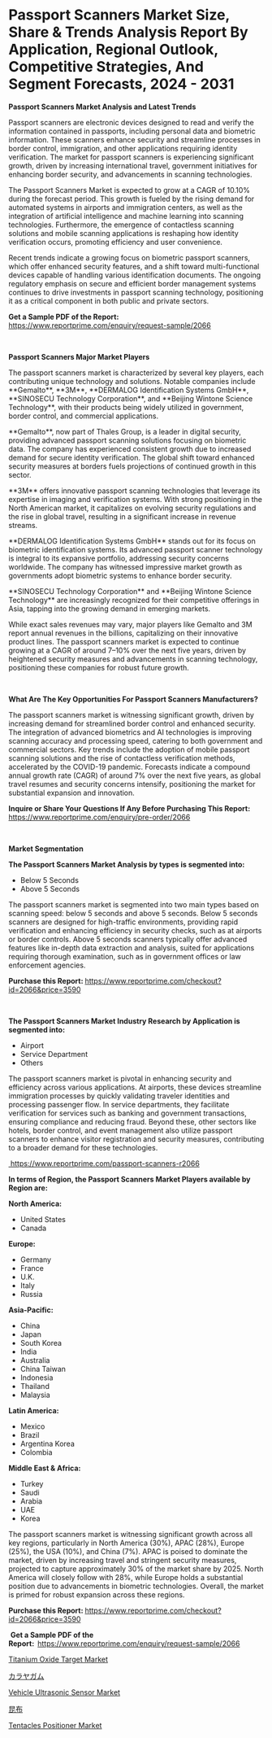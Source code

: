 <p><h1>Passport Scanners Market Size, Share & Trends Analysis Report By Application, Regional Outlook, Competitive Strategies, And Segment Forecasts, 2024 - 2031</h1></p><p><strong>Passport Scanners Market Analysis and Latest Trends</strong></p>
<p><p>Passport scanners are electronic devices designed to read and verify the information contained in passports, including personal data and biometric information. These scanners enhance security and streamline processes in border control, immigration, and other applications requiring identity verification. The market for passport scanners is experiencing significant growth, driven by increasing international travel, government initiatives for enhancing border security, and advancements in scanning technologies.</p><p>The Passport Scanners Market is expected to grow at a CAGR of 10.10% during the forecast period. This growth is fueled by the rising demand for automated systems in airports and immigration centers, as well as the integration of artificial intelligence and machine learning into scanning technologies. Furthermore, the emergence of contactless scanning solutions and mobile scanning applications is reshaping how identity verification occurs, promoting efficiency and user convenience.</p><p>Recent trends indicate a growing focus on biometric passport scanners, which offer enhanced security features, and a shift toward multi-functional devices capable of handling various identification documents. The ongoing regulatory emphasis on secure and efficient border management systems continues to drive investments in passport scanning technology, positioning it as a critical component in both public and private sectors.</p></p>
<p><strong>Get a Sample PDF of the Report:&nbsp;</strong> <a href="https://www.reportprime.com/enquiry/request-sample/2066">https://www.reportprime.com/enquiry/request-sample/2066</a></p>
<p>&nbsp;</p>
<p><strong>Passport Scanners Major Market Players</strong></p>
<p><p>The passport scanners market is characterized by several key players, each contributing unique technology and solutions. Notable companies include **Gemalto**, **3M**, **DERMALOG Identification Systems GmbH**, **SINOSECU Technology Corporation**, and **Beijing Wintone Science Technology**, with their products being widely utilized in government, border control, and commercial applications.</p><p>**Gemalto**, now part of Thales Group, is a leader in digital security, providing advanced passport scanning solutions focusing on biometric data. The company has experienced consistent growth due to increased demand for secure identity verification. The global shift toward enhanced security measures at borders fuels projections of continued growth in this sector.</p><p>**3M** offers innovative passport scanning technologies that leverage its expertise in imaging and verification systems. With strong positioning in the North American market, it capitalizes on evolving security regulations and the rise in global travel, resulting in a significant increase in revenue streams.</p><p>**DERMALOG Identification Systems GmbH** stands out for its focus on biometric identification systems. Its advanced passport scanner technology is integral to its expansive portfolio, addressing security concerns worldwide. The company has witnessed impressive market growth as governments adopt biometric systems to enhance border security.</p><p>**SINOSECU Technology Corporation** and **Beijing Wintone Science Technology** are increasingly recognized for their competitive offerings in Asia, tapping into the growing demand in emerging markets.</p><p>While exact sales revenues may vary, major players like Gemalto and 3M report annual revenues in the billions, capitalizing on their innovative product lines. The passport scanners market is expected to continue growing at a CAGR of around 7–10% over the next five years, driven by heightened security measures and advancements in scanning technology, positioning these companies for robust future growth.</p></p>
<p>&nbsp;</p>
<p><strong>What Are The Key Opportunities For Passport Scanners Manufacturers?</strong></p>
<p><p>The passport scanners market is witnessing significant growth, driven by increasing demand for streamlined border control and enhanced security. The integration of advanced biometrics and AI technologies is improving scanning accuracy and processing speed, catering to both government and commercial sectors. Key trends include the adoption of mobile passport scanning solutions and the rise of contactless verification methods, accelerated by the COVID-19 pandemic. Forecasts indicate a compound annual growth rate (CAGR) of around 7% over the next five years, as global travel resumes and security concerns intensify, positioning the market for substantial expansion and innovation.</p></p>
<p><strong>Inquire or Share Your Questions If Any Before Purchasing This Report:</strong> <a href="https://www.reportprime.com/enquiry/pre-order/2066">https://www.reportprime.com/enquiry/pre-order/2066</a></p>
<p>&nbsp;</p>
<p><strong>Market Segmentation</strong></p>
<p><strong>The Passport Scanners Market Analysis by types is segmented into:</strong></p>
<p><ul><li>Below 5 Seconds</li><li>Above 5 Seconds</li></ul></p>
<p><p>The passport scanners market is segmented into two main types based on scanning speed: below 5 seconds and above 5 seconds. Below 5 seconds scanners are designed for high-traffic environments, providing rapid verification and enhancing efficiency in security checks, such as at airports or border controls. Above 5 seconds scanners typically offer advanced features like in-depth data extraction and analysis, suited for applications requiring thorough examination, such as in government offices or law enforcement agencies.</p></p>
<p><strong>Purchase this Report:&nbsp;</strong><a href="https://www.reportprime.com/checkout?id=2066&price=3590">https://www.reportprime.com/checkout?id=2066&price=3590</a></p>
<p>&nbsp;</p>
<p><strong>The Passport Scanners Market Industry Research by Application is segmented into:</strong></p>
<p><ul><li>Airport</li><li>Service Department</li><li>Others</li></ul></p>
<p><p>The passport scanners market is pivotal in enhancing security and efficiency across various applications. At airports, these devices streamline immigration processes by quickly validating traveler identities and processing passenger flow. In service departments, they facilitate verification for services such as banking and government transactions, ensuring compliance and reducing fraud. Beyond these, other sectors like hotels, border control, and event management also utilize passport scanners to enhance visitor registration and security measures, contributing to a broader demand for these technologies.</p></p>
<p><a href="https://www.reportprime.com/passport-scanners-r2066">&nbsp;https://www.reportprime.com/passport-scanners-r2066</a></p>
<p><strong>In terms of Region, the Passport Scanners Market Players available by Region are:</strong></p>
<p>
    <p> <strong> North America: </strong>
        <ul>
            <li>United States</li>
            <li>Canada</li>
        </ul>
        </p> 
    <p> <strong> Europe: </strong>
        <ul>
            <li>Germany</li>
            <li>France</li>
            <li>U.K.</li>
            <li>Italy</li>
            <li>Russia</li>
        </ul>
        </p> 
    <p> <strong> Asia-Pacific: </strong>
        <ul>
            <li>China</li>
            <li>Japan</li>
            <li>South Korea</li>
            <li>India</li>
            <li>Australia</li>
            <li>China Taiwan</li>
            <li>Indonesia</li>
            <li>Thailand</li>
            <li>Malaysia</li>
        </ul>
        </p> 
    <p> <strong> Latin America: </strong>
        <ul>
            <li>Mexico</li>
            <li>Brazil</li>
            <li>Argentina Korea</li>
            <li>Colombia</li>
        </ul>
        </p> 
    <p> <strong> Middle East & Africa: </strong>
        <ul>
            <li>Turkey</li>
            <li>Saudi</li>
            <li>Arabia</li>
            <li>UAE</li>
            <li>Korea</li>
        </ul>
    </p>
    </p>
<p><p>The passport scanners market is witnessing significant growth across all key regions, particularly in North America (30%), APAC (28%), Europe (25%), the USA (10%), and China (7%). APAC is poised to dominate the market, driven by increasing travel and stringent security measures, projected to capture approximately 30% of the market share by 2025. North America will closely follow with 28%, while Europe holds a substantial position due to advancements in biometric technologies. Overall, the market is primed for robust expansion across these regions.</p></p>
<p><strong>Purchase this Report: </strong><a href="https://www.reportprime.com/checkout?id=2066&price=3590">https://www.reportprime.com/checkout?id=2066&price=3590</a></p>
<p>&nbsp;<strong>Get a Sample PDF of the Report:&nbsp;&nbsp;</strong><a href="https://www.reportprime.com/enquiry/request-sample/2066">https://www.reportprime.com/enquiry/request-sample/2066</a></p>
<p><strong></strong></p>
<p><p><a href="https://issuu.com/reportprime-2/docs/titanium-oxide-target-market-size-2_ca0772e8f4f1f9">Titanium Oxide Target Market</a></p><p><a href="https://medium.com/@randallrunte2023/2024%E5%B9%B4%E3%81%8B%E3%82%892031%E5%B9%B4%E3%81%BE%E3%81%A7%E3%81%AE%E6%9C%9F%E9%96%93%E3%81%AB%E3%81%8A%E3%81%91%E3%82%8B%E3%82%AB%E3%83%A9%E3%83%A4%E3%82%AC%E3%83%A0%E5%B8%82%E5%A0%B4%E3%81%AE%E6%96%B0%E3%81%97%E3%81%84%E3%83%88%E3%83%AC%E3%83%B3%E3%83%89%E3%81%A8%E5%B0%86%E6%9D%A5%E3%81%AE%E5%B1%95%E6%9C%9B-3e677f8f2664">カラヤガム</a></p><p><a href="https://www.linkedin.com/pulse/vehicle-ultrasonic-sensor-industry-insights-report-analyzing-uha8e?trackingId=2MKGIhl%2FQ4yqLZATexvY9g%3D%3D">Vehicle Ultrasonic Sensor Market</a></p><p><a href="https://medium.com/@randallrunte2023/%E3%82%B0%E3%83%AD%E3%83%BC%E3%83%90%E3%83%AB%E6%98%86%E5%B8%83%E5%B8%82%E5%A0%B4-%E8%A3%BD%E5%93%81%E3%82%BF%E3%82%A4%E3%83%97-%E7%94%9F%E6%98%86%E5%B8%83-%E4%B9%BE%E7%87%A5%E6%98%86%E5%B8%83-%E3%82%A8%E3%83%B3%E3%83%89%E3%83%A6%E3%83%BC%E3%82%B6%E3%83%BC-%E3%81%8A%E3%82%88%E3%81%B3%E5%9C%B0%E5%9F%9F%E3%81%AB%E7%84%A6%E7%82%B9%E3%82%92%E5%BD%93%E3%81%A6%E3%81%9F%E5%88%86%E6%9E%90%E3%81%A8%E4%BA%88%E6%B8%AC-2024%E5%B9%B4-2031%E5%B9%B4-dc9cd3c7043f">昆布</a></p><p><a href="https://medium.com/@caseywiza1946/tentacles-positioner-market-industry-trends-and-forecast-for-period-from-2024-to-2031-5f94f44f9c0b">Tentacles Positioner Market</a></p></p>
